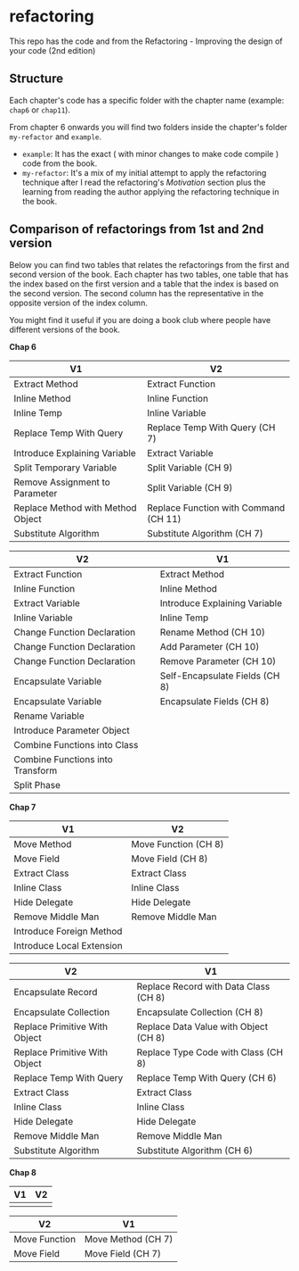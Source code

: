 # refactoring
This repo has the code and from the Refactoring - Improving the design of your code (2nd edition)

## Structure
Each chapter's code has a specific folder with the chapter name (example: `chap6` or `chap11`).

From chapter 6 onwards you will find two folders inside the chapter's folder `my-refactor` and `example`.
- `example`: It has the exact ( with minor changes to make code compile ) code from the book.
- `my-refactor`: It's a mix of my initial attempt to apply the refactoring technique after I read the refactoring's _Motivation_ section plus the learning from reading the author applying the refactoring technique in the book. 

## Comparison of refactorings from 1st and 2nd version
Below you can find two tables that relates the refactorings from the first and second version of the book. Each chapter has two tables, one table that has the index based on the first version and a table that the index is based on the second version. The second column has the representative in the opposite version of the index column.

You might find it useful if you are doing a book club where people have different versions of the book.

**Chap 6**

| V1                                | V2                                    |
| --------------------------------- | ------------------------------------- |
| Extract Method                    | Extract Function                      |
| Inline Method                     | Inline Function                       |
| Inline Temp                       | Inline Variable                       |
| Replace Temp With Query           | Replace Temp With Query (CH 7)        |
| Introduce Explaining Variable     | Extract Variable                      |
| Split Temporary Variable          | Split Variable (CH 9)                 |
| Remove Assignment to Parameter    | Split Variable (CH 9)                 |
| Replace Method with Method Object | Replace Function with Command (CH 11) |
| Substitute Algorithm              | Substitute Algorithm (CH 7)           |

| V2                                | V1                                    |
| --------------------------------- | ------------------------------------- |
| Extract Function                  | Extract Method                        |
| Inline Function                   | Inline Method                         |
| Extract Variable                  | Introduce Explaining Variable         |
| Inline Variable                   | Inline Temp                           |
| Change Function Declaration       | Rename Method (CH 10)                 |
| Change Function Declaration       | Add Parameter (CH 10)                 |
| Change Function Declaration       | Remove Parameter (CH 10)              |
| Encapsulate Variable              | Self-Encapsulate Fields (CH 8)        |
| Encapsulate Variable              | Encapsulate Fields (CH 8)             |
| Rename Variable                   |                                       |
| Introduce Parameter Object        |                                       |
| Combine Functions into Class      |                                       |
| Combine Functions into Transform  |                                       |
| Split Phase                       |                                       |

**Chap 7**

| V1                        | V2                            |
| ------------------------- | ----------------------------- |
| Move Method               | Move Function (CH 8)          |
| Move Field                | Move Field (CH 8)             |
| Extract Class             | Extract Class                 |
| Inline Class              | Inline Class                  |
| Hide Delegate             | Hide Delegate                 |
| Remove Middle Man         | Remove Middle Man             |
| Introduce Foreign Method  |                               |
| Introduce Local Extension |                               |

| V2                            | V1                                    |
| ----------------------------- | ------------------------------------- |
| Encapsulate Record            | Replace Record with Data Class (CH 8) |
| Encapsulate Collection        | Encapsulate Collection (CH 8)         |
| Replace Primitive With Object | Replace Data Value with Object (CH 8) |
| Replace Primitive With Object | Replace Type Code with Class (CH 8)   |
| Replace Temp With Query       | Replace Temp With Query (CH 6)        |
| Extract Class                 | Extract Class                         |
| Inline Class                  | Inline Class                          |
| Hide Delegate                 | Hide Delegate                         |
| Remove Middle Man             | Remove Middle Man                     |
| Substitute Algorithm          | Substitute Algorithm (CH 6)           |

**Chap 8**

| V1                        | V2                            |
| ------------------------- | ----------------------------- |
|                           |                               |

| V2                        | V1                            |
| ------------------------- | ----------------------------- |
| Move Function             | Move Method  (CH 7)           |
| Move Field                | Move Field (CH 7)             |
